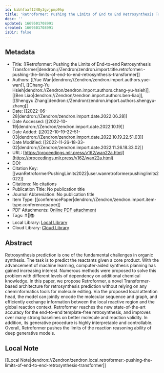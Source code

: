 ```yaml
---
id: kibhfaaf1248y3gvjpmp9hp
title: 'Retroformer: Pushing the Limits of End to End Retrosynthesis Transformer'
desc: ''
updated: 1669501708991
created: 1669501708991
isDir: false
---
```

## Metadata

- Title: [[Retroformer: Pushing the Limits of End-to-end Retrosynthesis Transformer|dendron://Zendron/zendron.import.title.retroformer:-pushing-the-limits-of-end-to-end-retrosynthesis-transformer]]
- Authors: [[Yue Wan|dendron://Zendron/zendron.import.authors.yue-wan]], [[Chang-Yu Hsieh|dendron://Zendron/zendron.import.authors.chang-yu-hsieh]], [[Ben Liao|dendron://Zendron/zendron.import.authors.ben-liao]], [[Shengyu Zhang|dendron://Zendron/zendron.import.authors.shengyu-zhang]]
- Date: [[2022-06-28|dendron://Zendron/zendron.import.date.2022.06.28]]
- Date Accessed: [[2022-10-19|dendron://Zendron/zendron.import.date.2022.10.19]]
- Date Added: [[2022-10-19-22-51-03|dendron://Zendron/zendron.import.date.2022.10.19.22.51.03]]
- Date Modified: [[2022-11-26-18-33-02|dendron://Zendron/zendron.import.date.2022.11.26.18.33.02]]
- URL: [https://proceedings.mlr.press/v162/wan22a.html](https://proceedings.mlr.press/v162/wan22a.html)
- DOI: [](http://doi.org/)
- Citation Key: [[wanRetroformerPushingLimits2022|user.wanretroformerpushinglimits2022]]
- Citations: No citations
- Publication Title: No publication title
- Journal Abbreviation: No publication title
- Item Type: [[conferencePaper|dendron://Zendron/zendron.import.item-type.conferencepaper]]
- PDF Attachments: [Online PDF attachment](https://www.zotero.org/groups/9025336/mjvolk3/items/9025336/attachment/MBXBQI4B/reader)
- Tags: #🦌📚
- Local Library: [Local Library](zotero://select/items/9025336)
- Cloud Library: [Cloud Library](https://www.zotero.org/groups/9025336/mjvolk3/library)

## Abstract
Retrosynthesis prediction is one of the fundamental challenges in organic synthesis. The task is to predict the reactants given a core product. With the advancement of machine learning, computer-aided synthesis planning has gained increasing interest. Numerous methods were proposed to solve this problem with different levels of dependency on additional chemical knowledge. In this paper, we propose Retroformer, a novel Transformer-based architecture for retrosynthesis prediction without relying on any cheminformatics tools for molecule editing. Via the proposed local attention head, the model can jointly encode the molecular sequence and graph, and efficiently exchange information between the local reactive region and the global reaction context. Retroformer reaches the new state-of-the-art accuracy for the end-to-end template-free retrosynthesis, and improves over many strong baselines on better molecule and reaction validity. In addition, its generative procedure is highly interpretable and controllable. Overall, Retroformer pushes the limits of the reaction reasoning ability of deep generative models.

## Local Note
[[Local Note|dendron://Zendron/zendron.local.retroformer:-pushing-the-limits-of-end-to-end-retrosynthesis-transformer]]
